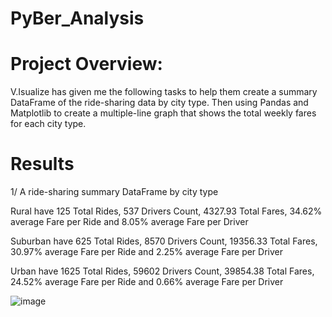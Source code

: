 # PyBer_Analysis
# Project Overview:

V.Isualize has given me the following tasks to help them create a summary DataFrame of the ride-sharing data by city type. Then using Pandas and Matplotlib to create a multiple-line graph that shows the total weekly fares for each city type.

# Results

1/ A ride-sharing summary DataFrame by city type

Rural have 125 Total Rides, 537 Drivers Count, 4327.93 Total Fares, 34.62% average Fare per Ride and 8.05% average Fare per Driver

Suburban have 625 Total Rides, 8570 Drivers Count, 19356.33 Total Fares, 30.97% average Fare per Ride and 2.25% average Fare per Driver

Urban have 1625 Total Rides, 59602 Drivers Count, 39854.38 Total Fares, 24.52% average Fare per Ride and 0.66% average Fare per Driver

![image](https://user-images.githubusercontent.com/89699219/136706368-f3f35e5c-6b73-4a15-8760-de2a05472616.png)
